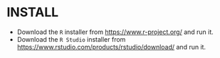 # INSTALL

 - Download the `R` installer from https://www.r-project.org/ and run it.
 - Download the `R Studio` installer from https://www.rstudio.com/products/rstudio/download/ and run it.